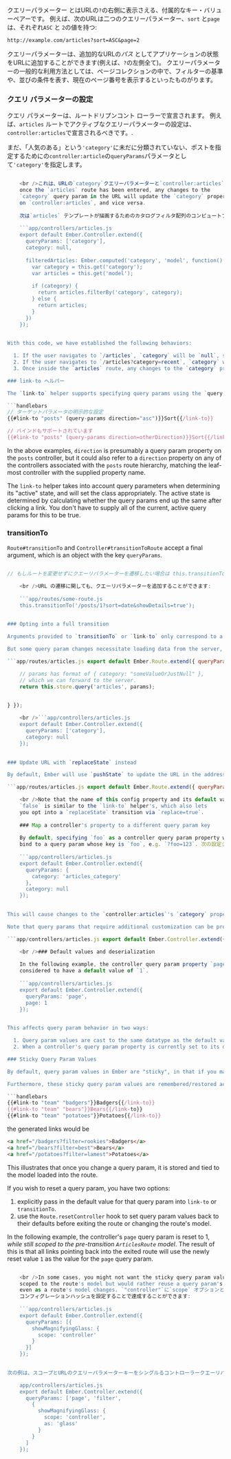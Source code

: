 クエリーパラメーター とはURLの`?`の右側に表示さえる、付属的なキー・バリューペアーです。 例えば、次のURLは二つのクエリーパラメーター、`sort` と`page`は、それぞれ`ASC` と `2`の値を持つ:

```text
http://example.com/articles?sort=ASC&page=2
```

クエリーパラメーターは、追加的なURLの*パス* としてアプリケーションの状態をURLに追加することができます(例えば、`?`の左側全て)。 クエリーパラメーターの一般的な利用方法としては、ページコレクションの中で、フィルターの基準や、並びの条件を表す、現在のページ番号を表示するといったものがります。

### クエリ パラメーターの設定

クエリ パラメーターは、ルートドリプンコント ローラーで宣言されます。 例えば、`articles` ルートでアクティブなクエリーパラメーターの設定は、`controller:articles`で宣言されるべきです。.

まだ、「人気のある」という`'category'`に未だに分類されていない、ポストを指定するためにの`controller:article`の`queryParams`パラメータとして`'category'`を指定します。

```app/controllers/articles.js export default Ember.Controller.extend({ queryParams: ['category'], category: null });

    <br />これは、URLの`category`クエリーパラメーターと`controller:articles`の`category`プロパティの間をバインドします。 In other words,
    once the `articles` route has been entered, any changes to the
    `category` query param in the URL will update the `category` property
    on `controller:articles`, and vice versa.
    
    次は`articles` テンプレートが描画するためのカタログフィルタ配列のコンピュートプロパティを定義する必要があります:
    
    ```app/controllers/articles.js
    export default Ember.Controller.extend({
      queryParams: ['category'],
      category: null,
    
      filteredArticles: Ember.computed('category', 'model', function() {
        var category = this.get('category');
        var articles = this.get('model');
    
        if (category) {
          return articles.filterBy('category', category);
        } else {
          return articles;
        }
      })
    });
    

With this code, we have established the following behaviors:

  1. If the user navigates to `/articles`, `category` will be `null`, so the articles won't be filtered.
  2. If the user navigates to `/articles?category=recent`, `category` will be set to `"recent"`, so articles will be filtered.
  3. Once inside the `articles` route, any changes to the `category` property on `controller:articles` will cause the URL to update the query param. By default, a query param property change won't cause a full router transition (i.e. it won't call `model` hooks and `setupController`, etc.); it will only update the URL.

### link-to ヘルパー

The `link-to` helper supports specifying query params using the `query-params` subexpression helper.

```handlebars
// ターゲットパラメータの明示的な設定
{{#link-to "posts" (query-params direction="asc")}}Sort{{/link-to}}

// バインドもサポートされています
{{#link-to "posts" (query-params direction=otherDirection)}}Sort{{/link-to}}
```

In the above examples, `direction` is presumably a query param property on the `posts` controller, but it could also refer to a `direction` property on any of the controllers associated with the `posts` route hierarchy, matching the leaf-most controller with the supplied property name.

The `link-to` helper takes into account query parameters when determining its "active" state, and will set the class appropriately. The active state is determined by calculating whether the query params end up the same after clicking a link. You don't have to supply all of the current, active query params for this to be true.

### transitionTo

`Route#transitionTo` and `Controller#transitionToRoute` accept a final argument, which is an object with the key `queryParams`.

```app/routes/some-route.js this.transitionTo('post', object, { queryParams: { showDetails: true }}); this.transitionTo('posts', { queryParams: { sort: 'title' }});

// もしルートを変更せずにクエーリパラメーターを遷移したい場合は this.transitionTo({ queryParams: { direction: 'asc' }});

    <br />URL の遷移に関しても、クエーリパラメーターを追加することができます:
    
    ```app/routes/some-route.js
    this.transitionTo('/posts/1?sort=date&showDetails=true');
    

### Opting into a full transition

Arguments provided to `transitionTo` or `link-to` only correspond to a change in query param values, and not a change in the route hierarchy, it is not considered a full transition, which means that hooks like `model` and `setupController` won't fire by default, but rather only controller properties will be updated with new query param values, as will the URL.

But some query param changes necessitate loading data from the server, in which case it is desirable to opt into a full-on transition. To opt into a full transition when a controller query param property changes, you can use the optional `queryParams` configuration hash on the `Route` associated with that controller, and set that query param's `refreshModel` config property to `true`:

```app/routes/articles.js export default Ember.Route.extend({ queryParams: { category: { refreshModel: true } }, model(params) { // 上記の`refreshModel:true` のクエーリパラメーターを設定することで、初めて'articles' ルートが呼び出されます。

    // params has format of { category: "someValueOrJustNull" },
    // which we can forward to the server.
    return this.store.query('articles', params);
    

} });

    <br />```app/controllers/articles.js
    export default Ember.Controller.extend({
      queryParams: ['category'],
      category: null
    });
    

### Update URL with `replaceState` instead

By default, Ember will use `pushState` to update the URL in the address bar in response to a controller query param property change, but if you would like to use `replaceState` instead (which prevents an additional item from being added to your browser's history), you can specify this on the `Route`'s `queryParams` config hash, e.g. (continued from the example above):

```app/routes/articles.js export default Ember.Route.extend({ queryParams: { category: { replace: true } } });

    <br />Note that the name of this config property and its default value of
    `false` is similar to the `link-to` helper's, which also lets
    you opt into a `replaceState` transition via `replace=true`.
    
    ### Map a controller's property to a different query param key
    
    By default, specifying `foo` as a controller query param property will
    bind to a query param whose key is `foo`, e.g. `?foo=123`. 次の設定シンタックスで、コントローラプロパティを他のクエーリパラメーターキー にマップすることも可能です:
    
    ```app/controllers/articles.js
    export default Ember.Controller.extend({
      queryParams: {
        category: 'articles_category'
      },
      category: null
    });
    

This will cause changes to the `controller:articles`'s `category` property to update the `articles_category` query param, and vice versa.

Note that query params that require additional customization can be provided along with strings in the `queryParams` array.

```app/controllers/articles.js export default Ember.Controller.extend({ queryParams: ['page', 'filter', { category: 'articles_category' }], category: null, page: 1, filter: 'recent' });

    <br />### Default values and deserialization
    
    In the following example, the controller query param property `page` is
    considered to have a default value of `1`.
    
    ```app/controllers/articles.js
    export default Ember.Controller.extend({
      queryParams: 'page',
      page: 1
    });
    

This affects query param behavior in two ways:

  1. Query param values are cast to the same datatype as the default value, e.g. a URL change from `/?page=3` to `/?page=2` will set `controller:articles`'s `page` property to the number `2`, rather than the string `"2"`. The same also applies to boolean default values.
  2. When a controller's query param property is currently set to its default value, this value won't be serialized into the URL. So in the above example, if `page` is `1`, the URL might look like `/articles`, but once someone sets the controller's `page` value to `2`, the URL will become `/articles?page=2`.

### Sticky Query Param Values

By default, query param values in Ember are "sticky", in that if you make changes to a query param and then leave and re-enter the route, the new value of that query param will be preserved (rather than reset to its default). This is a particularly handy default for preserving sort/filter parameters as you navigate back and forth between routes.

Furthermore, these sticky query param values are remembered/restored according to the model loaded into the route. So, given a `team` route with dynamic segment `/:team_name` and controller query param "filter", if you navigate to `/badgers` and filter by `"rookies"`, then navigate to `/bears` and filter by `"best"`, and then navigate to `/potatoes` and filter by `"lamest"`, then given the following nav bar links,

```handlebars
{{#link-to "team" "badgers"}}Badgers{{/link-to}}
{{#link-to "team" "bears"}}Bears{{/link-to}}
{{#link-to "team" "potatoes"}}Potatoes{{/link-to}}
```

the generated links would be

```html
<a href="/badgers?filter=rookies">Badgers</a>
<a href="/bears?filter=best">Bears</a>
<a href="/potatoes?filter=lamest">Potatoes</a>
```

This illustrates that once you change a query param, it is stored and tied to the model loaded into the route.

If you wish to reset a query param, you have two options:

  1. explicitly pass in the default value for that query param into `link-to` or `transitionTo`.
  2. use the `Route.resetController` hook to set query param values back to their defaults before exiting the route or changing the route's model.

In the following example, the controller's `page` query param is reset to 1, *while still scoped to the pre-transition `ArticlesRoute` model*. The result of this is that all links pointing back into the exited route will use the newly reset value `1` as the value for the `page` query param.

```app/routes/articles.js export default Ember.Route.extend({ resetController(controller, isExiting, transition) { if (isExiting) { // isExiting would be false if only the route's model was changing controller.set('page', 1); } } });

    <br />In some cases, you might not want the sticky query param value to be
    scoped to the route's model but would rather reuse a query param's value
    even as a route's model changes. `"controller"`に`scope` オプションと`queryParams`
    コンフィグレーションハッシュを設定することで達成することができます:
    
    ```app/controllers/articles.js
    export default Ember.Controller.extend({
      queryParams: [{
        showMagnifyingGlass: {
          scope: 'controller'
        }
      }]
    });
    

次の例は、スコープとURLのクエリーパラメーターキーをシングルるコントローラークエーリパラメータで上書きできることを示しています。

    app/controllers/articles.js
    export default Ember.Controller.extend({
      queryParams: ['page', 'filter',
        {
          showMagnifyingGlass: {
            scope: 'controller',
            as: 'glass'
          }
        }
      ]
    });